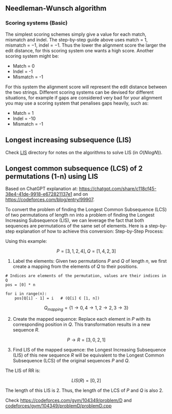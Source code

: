 ## Needleman-Wunsch algorithm
### Scoring systems (Basic)

The simplest scoring schemes simply give a value for each match, mismatch and indel. The step-by-step guide above uses match = 1, mismatch = −1, indel = −1. Thus the lower the alignment score the larger the edit distance, for this scoring system one wants a high score. Another scoring system might be:

-    Match = 0
-    Indel = -1
-    Mismatch = -1

For this system the alignment score will represent the edit distance between the two strings. Different scoring systems can be devised for different situations, for example if gaps are considered very bad for your alignment you may use a scoring system that penalises gaps heavily, such as:

-    Match = 1
-    Indel = -10
-    Mismatch = -1


## Longest increasing subsequence (LIS)

Check [LIS](LIS/) directory for notes on the algorithms to solve LIS (in $O(NlogN)$).



## Longest common subsequence (LCS) of 2 permutations (1-n) using LIS

Based on ChatGPT explanation at: https://chatgpt.com/share/c118cf45-38e4-41de-9918-e672821137e1 and on https://codeforces.com/blog/entry/99907.

To convert the problem of finding the Longest Common Subsequence (LCS) of two permutations of length nn into a problem of finding the Longest Increasing Subsequence (LIS), we can leverage the fact that both sequences are permutations of the same set of elements. Here is a step-by-step explanation of how to achieve this conversion:
Step-by-Step Process:

Using this example:

$$P=[3,1,2,4] , Q=[1,4,2,3]$$


1. Label the elements: Given two permutations $P$ and $Q$ of length $n$, we first create a mapping from the elements of $Q$ to their positions.
```
# Indices are elements of the permutation, values are their indices in Q
pos = [0] * n

for i in range(n):
    pos[Q[i] - 1] = i   # (Q[i] ∈ [1, n])
```
$$Q_{mapping}=\{1→0,4→1,2→2,3→3\}$$


2. Create the mapped sequence: Replace each element in $P$ with its corresponding position in $Q$. This transformation results in a new sequence $R$.

$$P→R=[3,0,2,1]$$

3. Find LIS of the mapped sequence: the Longest Increasing Subsequence (LIS) of this new sequence $R$ will be equivalent to the Longest Common Subsequence (LCS) of the original sequences $P$ and $Q$.


The LIS of RR is:

$$LIS(R) = [0,2]$$

The length of this LIS is 2. Thus, the length of the LCS of $P$ and $Q$ is also 2.

Check https://codeforces.com/gym/104349/problem/D and [codeforces/gym/104349/problemD/problemD.cpp](../../codeforces/gym/104349/problemD/problemD.cpp)

